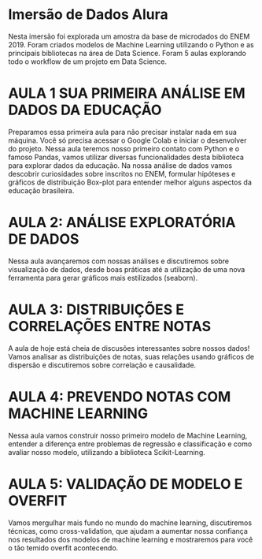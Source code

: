 # Imersão de Dados Alura
Nesta imersão foi explorada um amostra da base de microdados do ENEM 2019. Foram criados modelos de Machine Learning utilizando o Python e as principais bibliotecas na área de Data Science. Foram 5 aulas explorando todo o workflow de um projeto em Data Science.

# AULA 1 SUA PRIMEIRA ANÁLISE EM DADOS DA EDUCAÇÃO
Preparamos essa primeira aula para não precisar instalar nada em sua máquina. Você só precisa acessar o Google Colab e iniciar o desenvolver do projeto.
Nessa aula teremos nosso primeiro contato com Python e o famoso Pandas, vamos utilizar diversas funcionalidades desta biblioteca para explorar dados da educação. Na nossa análise de dados vamos descobrir curiosidades sobre inscritos no ENEM, formular hipóteses e gráficos de distribuição Box-plot para entender melhor alguns aspectos da educação brasileira.

# AULA 2: ANÁLISE EXPLORATÓRIA DE DADOS
Nessa aula avançaremos com nossas análises e discutiremos sobre visualização de dados, desde boas práticas até a utilização de uma nova ferramenta para gerar gráficos mais estilizados (seaborn).

# AULA 3: DISTRIBUIÇÕES E CORRELAÇÕES ENTRE NOTAS
A aula de hoje está cheia de discusões interessantes sobre nossos dados! Vamos analisar as distribuições de notas, suas relações usando gráficos de dispersão e discutiremos sobre correlação e causalidade.

# AULA 4: PREVENDO NOTAS COM MACHINE LEARNING
Nessa aula vamos construir nosso primeiro modelo de Machine Learning, entender a diferença entre problemas de regressão e classificação e como avaliar nosso modelo, utilizando a biblioteca Scikit-Learning.

# AULA 5: VALIDAÇÃO DE MODELO E OVERFIT
Vamos mergulhar mais fundo no mundo do machine learning, discutiremos técnicas, como cross-validation, que ajudam a aumentar nossa confiança nos resultados dos modelos de machine learning e mostraremos para você o tão temido overfit acontecendo.

